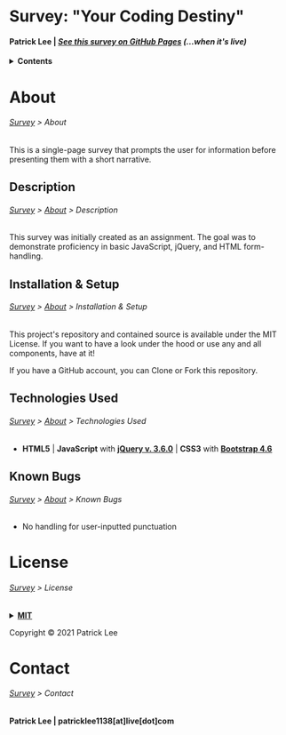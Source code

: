 # <a name="Survey"></a>Survey: "Your Coding Destiny"
#### Patrick Lee | _[See this survey on GitHub Pages](https://patrick-verbs.github.io/survey)_ _(...when it's live)_
<details><summary><strong>Contents</strong></summary>
<ul>
  <li><a href="#About">About</a></li>
  <ul>
    <li><a href="#Description">Description</a></li>
    <li><a href="#Install">Installation & Setup</a></li>
    <li><a href="#Technologies">Technologies Used</a></li>
    <li><a href="#Bugs">Known Bugs</a></li>
  </ul>
  <li><a href="#License">License</a></li>
  <li><a href="#Contact">Contact</a></li>
</ul>
</details>

# <a name="About"></a>About
###### _[Survey](https://github.com/patrick-verbs/survey) > About_
This is a single-page survey that prompts the user for information before presenting them with a short narrative.

## <a name="Description"></a>Description
###### _[Survey](https://github.com/patrick-verbs/survey) > [About](#About) > Description_
This survey was initially created as an assignment. The goal was to demonstrate proficiency in basic JavaScript, jQuery, and HTML form-handling.

## <a name="Install"></a>Installation & Setup
###### _[Survey](https://github.com/patrick-verbs/survey) > [About](#About) > Installation & Setup_
This project's repository and contained source is available under the MIT License. If you want to have a look under the hood or use any and all components, have at it!

If you have a GitHub account, you can Clone or Fork this repository.

## <a name="Technologies"></a>Technologies Used
###### _[Survey](https://github.com/patrick-verbs/survey) > [About](#About) > Technologies Used_
- __HTML5__ | __JavaScript__ with __[jQuery v. 3.6.0](https://jquery.com/)__ | __CSS3__ with __[Bootstrap 4.6](https://getbootstrap.com/docs/4.6/getting-started/introduction/)__

## <a name="Bugs"></a>Known Bugs
###### _[Survey](https://github.com/patrick-verbs/survey) > [About](#About) > Known Bugs_
- No handling for user-inputted punctuation

# <a name="License"></a>License
###### _[Survey](https://github.com/patrick-verbs/survey) > License_
<details>
<summary><a href="https://opensource.org/licenses/MIT"><strong>MIT</strong></a></summary>
<pre>
MIT License

Copyright (c) 2021 Patrick Lee

Permission is hereby granted, free of charge, to any person obtaining a copy
of this software and associated documentation files (the "Software"), to deal
in the Software without restriction, including without limitation the rights
to use, copy, modify, merge, publish, distribute, sublicense, and/or sell
copies of the Software, and to permit persons to whom the Software is
furnished to do so, subject to the following conditions:

The above copyright notice and this permission notice shall be included in all
copies or substantial portions of the Software.

THE SOFTWARE IS PROVIDED "AS IS", WITHOUT WARRANTY OF ANY KIND, EXPRESS OR
IMPLIED, INCLUDING BUT NOT LIMITED TO THE WARRANTIES OF MERCHANTABILITY,
FITNESS FOR A PARTICULAR PURPOSE AND NONINFRINGEMENT. IN NO EVENT SHALL THE
AUTHORS OR COPYRIGHT HOLDERS BE LIABLE FOR ANY CLAIM, DAMAGES OR OTHER
LIABILITY, WHETHER IN AN ACTION OF CONTRACT, TORT OR OTHERWISE, ARISING FROM,
OUT OF OR IN CONNECTION WITH THE SOFTWARE OR THE USE OR OTHER DEALINGS IN THE
SOFTWARE.
</pre>
</details>

Copyright © 2021 Patrick Lee

# <a name="Contact"></a>Contact
###### _[Survey](https://github.com/patrick-verbs/survey) > Contact_
#### Patrick Lee | patricklee1138[at]live[dot]com